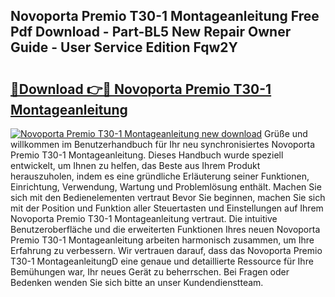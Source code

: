 ## Novoporta Premio T30-1 Montageanleitung Free Pdf Download - Part-BL5 New Repair Owner Guide - User Service Edition Fqw2Y

# <h2><a href="http://df90gj1.blite.top/?on=Novoporta+Premio+T30-1+Montageanleitung">🔗Download 👉🔴 Novoporta Premio T30-1 Montageanleitung</a></h2>

[![Novoporta Premio T30-1 Montageanleitung new download](https://i.imgur.com/lujVjoI.png)](http://df90gj1.blite.top/?on=Novoporta+Premio+T30-1+Montageanleitung)
Grüße und willkommen im Benutzerhandbuch für Ihr neu synchronisiertes Novoporta Premio T30-1 Montageanleitung. Dieses Handbuch wurde speziell entwickelt, um Ihnen zu helfen, das Beste aus Ihrem Produkt herauszuholen, indem es eine gründliche Erläuterung seiner Funktionen, Einrichtung, Verwendung, Wartung und Problemlösung enthält. Machen Sie sich mit den Bedienelementen vertraut Bevor Sie beginnen, machen Sie sich mit der Position und Funktion aller Steuertasten und Einstellungen auf Ihrem Novoporta Premio T30-1 Montageanleitung vertraut. Die intuitive Benutzeroberfläche und die erweiterten Funktionen Ihres neuen Novoporta Premio T30-1 Montageanleitung arbeiten harmonisch zusammen, um Ihre Erfahrung zu verbessern. Wir vertrauen darauf, dass das Novoporta Premio T30-1 MontageanleitungD eine genaue und detaillierte Ressource für Ihre Bemühungen war, Ihr neues Gerät zu beherrschen. Bei Fragen oder Bedenken wenden Sie sich bitte an unser Kundendienstteam.
